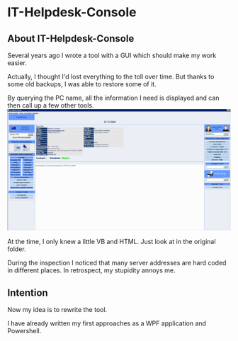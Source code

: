 # IT-Helpdesk-Console

## About IT-Helpdesk-Console
Several years ago I wrote a tool with a GUI which should make my work easier.

Actually, I thought I'd lost everything to the toll over time. But thanks to some old backups, I was able to restore some of it.

By querying the PC name, all the information I need is displayed and can then call up a few other tools.
![Review](https://github.com/Oclaton/IT-Helpdesk-Console/blob/main/2020-11-27%2022_07_55-ctx%20-%2010.1.5.135%20-%20Remotedesktopverbindung.png)


At the time, I only knew a little VB and HTML.
Just look at in the original folder.

During the inspection I noticed that many server addresses are hard coded in different places. In retrospect, my stupidity annoys me.

## Intention
Now my idea is to rewrite the tool.

I have already written my first approaches as a WPF application and Powershell.
